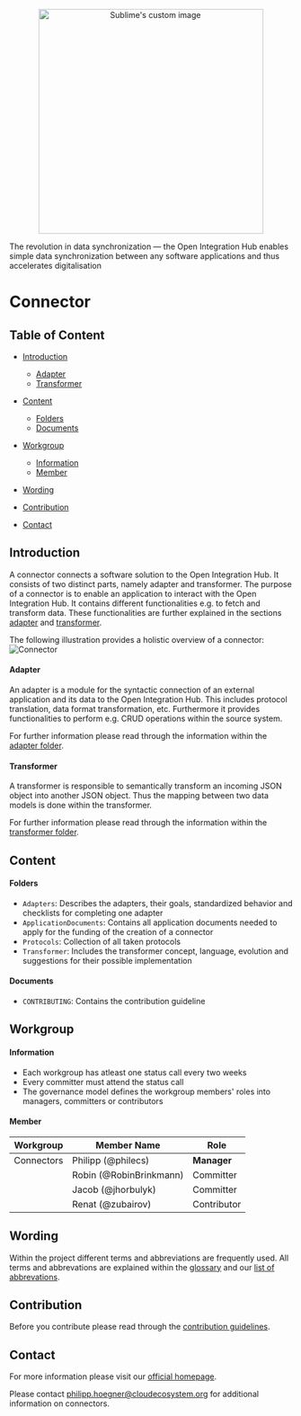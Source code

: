 <p align="center">
  <img src="https://github.com/openintegrationhub/Connectors/blob/master/Assets/medium-oih-einzeilig-zentriert.jpg" alt="Sublime's custom image" width="400"/>
</p>

The revolution in data synchronization — the Open Integration Hub enables simple data synchronization between any software applications and thus accelerates digitalisation 

# Connector

## Table of Content

- [Introduction](#Introduction)
  - [Adapter](#adapter)
  - [Transformer](#transformer)

- [Content](#content)
  - [Folders](#folders)
  - [Documents](#documents)

- [Workgroup](#workgroup)
  - [Information](#information)
  - [Member](#member)
  
- [Wording](#wording)
- [Contribution](#contribution)
- [Contact](#contact)

## Introduction
A connector connects a software solution to the Open Integration Hub. It consists of two distinct parts, namely adapter and transformer. The purpose of a connector is to enable an application to interact with the Open Integration Hub. It contains different functionalities e.g. to fetch and transform data. These functionalities are further explained in the sections [adapter](#adapter) and [transformer](#transformer).

The following illustration provides a holistic overview of a connector:
![Connector](Assets/ConnectorsV2.svg)

#### Adapter
An adapter is a module for the syntactic connection of an external application and its data to the Open Integration Hub. This includes protocol translation, data format transformation, etc.
Furthermore it provides functionalities to perform e.g. CRUD operations within the source system.

For further information please read through the information within the [adapter folder](/Adapters).

#### Transformer
A transformer is responsible to semantically transform an incoming JSON object into another JSON object. Thus the mapping between two data models is done within the transformer.

For further information please read through the information within the [transformer folder](/Transformer).

## Content

#### Folders

- `Adapters`: Describes the adapters, their goals, standardized behavior and checklists for completing one adapter
- `ApplicationDocuments`: Contains all application documents needed to apply for the funding of the creation of a connector
- `Protocols`: Collection of all taken protocols
- `Transformer`: Includes the transformer concept, language, evolution and suggestions for their possible implementation

#### Documents

- `CONTRIBUTING`: Contains the contribution guideline



## Workgroup
#### Information
- Each workgroup has atleast one status call every two weeks
- Every committer must attend the status call
- The governance model defines the workgroup members' roles into managers, committers or contributors


#### Member
| Workgroup  | Member Name | Role |
| ------------- | ------------- | ------------- |
| Connectors  | Philipp (@philecs)  | **Manager**  |
|  | Robin (@RobinBrinkmann)  | Committer   |
|  | Jacob (@jhorbulyk) | Committer   |
|  | Renat (@zubairov) | Contributor   |

## Wording
Within the project different terms and abbreviations are frequently used. All terms and abbrevations are explained within the [glossary](https://github.com/openintegrationhub/Connectors/wiki/Glossary) and our [list of abbrevations](https://github.com/openintegrationhub/Connectors/wiki/Abbreviations).

## Contribution
Before you contribute please read through the [contribution guidelines](/CONTRIBUTING.md).


## Contact
For more information please visit our [official homepage](http://www.openintegrationhub.de/connect.html).

Please contact philipp.hoegner@cloudecosystem.org for additional information on connectors.
